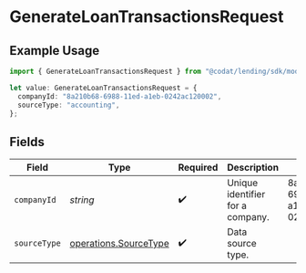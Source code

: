 # GenerateLoanTransactionsRequest

## Example Usage

```typescript
import { GenerateLoanTransactionsRequest } from "@codat/lending/sdk/models/operations";

let value: GenerateLoanTransactionsRequest = {
  companyId: "8a210b68-6988-11ed-a1eb-0242ac120002",
  sourceType: "accounting",
};
```

## Fields

| Field                                                                 | Type                                                                  | Required                                                              | Description                                                           | Example                                                               |
| --------------------------------------------------------------------- | --------------------------------------------------------------------- | --------------------------------------------------------------------- | --------------------------------------------------------------------- | --------------------------------------------------------------------- |
| `companyId`                                                           | *string*                                                              | :heavy_check_mark:                                                    | Unique identifier for a company.                                      | 8a210b68-6988-11ed-a1eb-0242ac120002                                  |
| `sourceType`                                                          | [operations.SourceType](../../../sdk/models/operations/sourcetype.md) | :heavy_check_mark:                                                    | Data source type.                                                     |                                                                       |